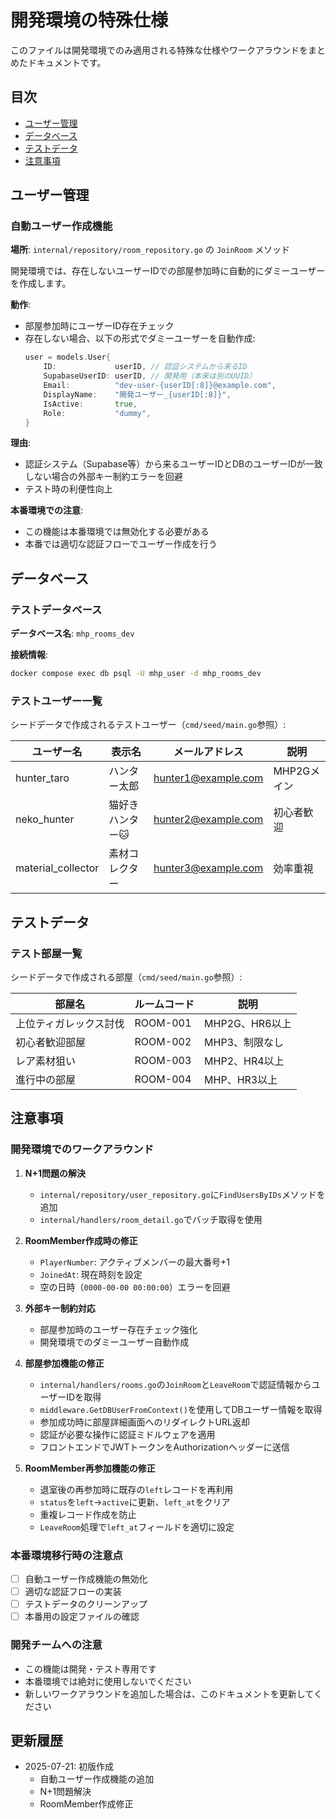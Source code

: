 # 開発環境の特殊仕様

このファイルは開発環境でのみ適用される特殊な仕様やワークアラウンドをまとめたドキュメントです。

## 目次
- [ユーザー管理](#ユーザー管理)
- [データベース](#データベース)
- [テストデータ](#テストデータ)
- [注意事項](#注意事項)

## ユーザー管理

### 自動ユーザー作成機能
**場所**: `internal/repository/room_repository.go` の `JoinRoom` メソッド

開発環境では、存在しないユーザーIDでの部屋参加時に自動的にダミーユーザーを作成します。

**動作**:
- 部屋参加時にユーザーID存在チェック
- 存在しない場合、以下の形式でダミーユーザーを自動作成:
  ```go
  user = models.User{
      ID:             userID, // 認証システムから来るID
      SupabaseUserID: userID, // 開発用（本来は別のUUID）
      Email:          "dev-user-{userID[:8]}@example.com",
      DisplayName:    "開発ユーザー_{userID[:8]}",
      IsActive:       true,
      Role:           "dummy",
  }
  ```

**理由**:
- 認証システム（Supabase等）から来るユーザーIDとDBのユーザーIDが一致しない場合の外部キー制約エラーを回避
- テスト時の利便性向上

**本番環境での注意**:
- この機能は本番環境では無効化する必要がある
- 本番では適切な認証フローでユーザー作成を行う

## データベース

### テストデータベース
**データベース名**: `mhp_rooms_dev`

**接続情報**:
```bash
docker compose exec db psql -U mhp_user -d mhp_rooms_dev
```

### テストユーザー一覧
シードデータで作成されるテストユーザー（`cmd/seed/main.go`参照）:

| ユーザー名 | 表示名 | メールアドレス | 説明 |
|-----------|--------|---------------|------|
| hunter_taro | ハンター太郎 | hunter1@example.com | MHP2Gメイン |
| neko_hunter | 猫好きハンター🐱 | hunter2@example.com | 初心者歓迎 |
| material_collector | 素材コレクター | hunter3@example.com | 効率重視 |

## テストデータ

### テスト部屋一覧
シードデータで作成される部屋（`cmd/seed/main.go`参照）:

| 部屋名 | ルームコード | 説明 |
|--------|-------------|------|
| 上位ティガレックス討伐 | ROOM-001 | MHP2G、HR6以上 |
| 初心者歓迎部屋 | ROOM-002 | MHP3、制限なし |
| レア素材狙い | ROOM-003 | MHP2、HR4以上 |
| 進行中の部屋 | ROOM-004 | MHP、HR3以上 |

## 注意事項

### 開発環境でのワークアラウンド

1. **N+1問題の解決**
   - `internal/repository/user_repository.go`に`FindUsersByIDs`メソッドを追加
   - `internal/handlers/room_detail.go`でバッチ取得を使用

2. **RoomMember作成時の修正**
   - `PlayerNumber`: アクティブメンバーの最大番号+1
   - `JoinedAt`: 現在時刻を設定
   - 空の日時（`0000-00-00 00:00:00`）エラーを回避

3. **外部キー制約対応**
   - 部屋参加時のユーザー存在チェック強化
   - 開発環境でのダミーユーザー自動作成

4. **部屋参加機能の修正**
   - `internal/handlers/rooms.go`の`JoinRoom`と`LeaveRoom`で認証情報からユーザーIDを取得
   - `middleware.GetDBUserFromContext()`を使用してDBユーザー情報を取得
   - 参加成功時に部屋詳細画面へのリダイレクトURL返却
   - 認証が必要な操作に認証ミドルウェアを適用
   - フロントエンドでJWTトークンをAuthorizationヘッダーに送信

5. **RoomMember再参加機能の修正**
   - 退室後の再参加時に既存の`left`レコードを再利用
   - `status`を`left`→`active`に更新、`left_at`をクリア
   - 重複レコード作成を防止
   - `LeaveRoom`処理で`left_at`フィールドを適切に設定

### 本番環境移行時の注意点

- [ ] 自動ユーザー作成機能の無効化
- [ ] 適切な認証フローの実装
- [ ] テストデータのクリーンアップ
- [ ] 本番用の設定ファイルの確認

### 開発チームへの注意

- この機能は開発・テスト専用です
- 本番環境では絶対に使用しないでください
- 新しいワークアラウンドを追加した場合は、このドキュメントを更新してください

## 更新履歴

- 2025-07-21: 初版作成
  - 自動ユーザー作成機能の追加
  - N+1問題解決
  - RoomMember作成修正